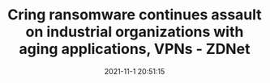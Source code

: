 ---
"title": "Cring ransomware continues assault on industrial organizations with aging applications, VPNs - ZDNet"
"date": "2021-11-1 20:51:15"
"feed_name": "GOOGLENEWSINDUSTRIAL"
"feed_website": "https://news.google.com/search?q=industrial%2Bincident&hl=en-US&gl=US&ceid=US:en"
"feed_rss": "https://news.google.com/rss/search?q=industrial%2Bincident&hl=en-US&gl=US&ceid=US:en"
"link": "https://www.zdnet.com/article/cring-ransomware-continues-assault-on-coldfusion-servers-vpns/"
"source": "{'href': 'https://www.zdnet.com', 'title': 'ZDNet'}"
"file": "_posts/2021-1-1-247bbd89802a1c762eb71e2f69572de7f873a594.md"
"accident": "0"
"drilling": "0"
"dead": "0"
"injured": "0"
"arrested": "0"
"place": "unknown place"
"where": "unknown site"
"causes": "unknown"
"place_uri": "unknown place"
---